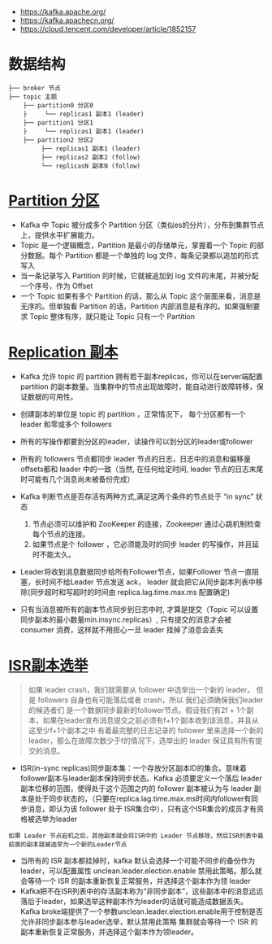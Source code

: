 * https://kafka.apache.org/
* https://kafka.apachecn.org/
* https://cloud.tencent.com/developer/article/1852157

# 数据结构
```
├── broker 节点
├── topic 主题
    ├── partition0 分区0
    ├     └── replicas1 副本1 (leader)
    ├── partition1 分区1
    ├     └── replicas1 副本1 (leader)
    ├── partition2 分区2
         ├── replicas1 副本1 (leader)
         ├── replicas2 副本2 (follow)
         └── replicasN 副本N (follow)
```

# [Partition 分区](https://zhuanlan.zhihu.com/p/371886710)
* Kafka 中 Topic 被分成多个 Partition 分区（类似es的分片），分布到集群节点上，提供水平扩展能力。
* Topic 是一个逻辑概念，Partition 是最小的存储单元，掌握着一个 Topic 的部分数据。每个 Partition 都是一个单独的 log 文件，每条记录都以追加的形式写入
* 当一条记录写入 Partition 的时候，它就被追加到 log 文件的末尾，并被分配一个序号，作为 Offset
* 一个 Topic 如果有多个 Partition 的话，那么从 Topic 这个层面来看，消息是无序的。但单独看 Partition 的话，Partition 内部消息是有序的。如果强制要求 Topic 整体有序，就只能让 Topic 只有一个 Partition

# [Replication 副本](https://kafka.apachecn.org/documentation.html#replication)
* Kafka 允许 topic 的 partition 拥有若干副本replicas，你可以在server端配置partition 的副本数量。当集群中的节点出现故障时，能自动进行故障转移，保证数据的可用性。
* 创建副本的单位是 topic 的 partition ，正常情况下， 每个分区都有一个 leader 和零或多个 followers 
* 所有的写操作都要到分区的leader，读操作可以到分区的leader或follower
* 所有的 followers 节点都同步 leader 节点的日志，日志中的消息和偏移量offsets都和 leader 中的一致（当然, 在任何给定时间, leader 节点的日志末尾时可能有几个消息尚未被备份完成）

* Kafka 判断节点是否存活有两种方式,满足这两个条件的节点处于 “in sync” 状态
  1. 节点必须可以维护和 ZooKeeper 的连接，Zookeeper 通过心跳机制检查每个节点的连接。
  2. 如果节点是个 follower ，它必须能及时的同步 leader 的写操作，并且延时不能太久。
* Leader将收到消息数据同步给所有Follower节点，如果Follower 节点一直阻塞，长时间不给Leader 节点发送 ack， leader 就会把它从同步副本列表中移除(同步超时和写超时的时间由 replica.lag.time.max.ms 配置确定)
* 只有当消息被所有的副本节点同步到日志中时, 才算是提交（Topic 可以设置同步副本的最小数量min.insync.replicas）, 只有提交的消息才会被 consumer 消费，这样就不用担心一旦 leader 挂掉了消息会丢失

# [ISR副本选举](https://kafka.apachecn.org/documentation.html#design_replicatedlog)
>如果 leader crash，我们就需要从 follower 中选举出一个新的 leader。 但是 followers 自身也有可能落后或者 crash，所以 我们必须确保我们leader的候选者们 是一个数据同步最新的follower节点。假设我们有2f + 1个副本，如果在leader宣布消息提交之前必须有f+1个副本收到该消息，并且从这至少f+1个副本之中 有着最完整的日志记录的 follower 里来选择一个新的 leader，那么在故障次数少于f的情况下，选举出的 leader 保证具有所有提交的消息。
* ISR(in-sync replicas)同步副本集：一个存放分区副本ID的集合。意味着follower副本与leader副本保持同步状态。Kafka 必须要定义一个落后 leader 副本位移的范围，使得处于这个范围之内的 follower 副本被认为与 leader 副本是处于同步状态的，（只要在replica.lag.time.max.ms时间内follower有同步消息，即认为该 follower 处于 ISR集合中），只有这个ISR集合的成员才有资格被选举为leader
```
如果 Leader 节点宕机之后，其他副本就会将ISR中的 Leader 节点移除，然后ISR列表中最前面的副本就被选举为一个新的Leader节点
```
* 当所有的 ISR 副本都挂掉时，kafka 默认会选择一个可能不同步的备份作为leader，可以配置属性 unclean.leader.election.enable 禁用此策略。那么就会等待一个 ISR 的副本重新恢复正常服务，并选择这个副本作为领 leader
* Kafka把不在ISR列表中的存活副本称为“非同步副本”，这些副本中的消息远远落后于leader，如果选举这种副本作为leader的话就可能造成数据丢失。Kafka broke端提供了一个参数unclean.leader.election.enable用于控制是否允许非同步副本参与leader选举，默认禁用此策略 集群就会等待一个 ISR 的副本重新恢复正常服务，并选择这个副本作为领leader。

